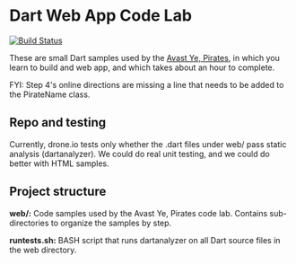 Dart Web App Code Lab
=====================

[![Build Status](https://drone.io/github.com/dart-lang/one-hour-codelab/status.png)](https://drone.io/github.com/dart-lang/one-hour-codelab/latest)

These are small Dart samples used by the [Avast Ye, Pirates][codelab], in which you learn to build and web app, and which takes about an hour to complete.

FYI: Step 4's online directions are missing a line that needs to be added to the PirateName class.

Repo and testing
----------------

Currently, drone.io tests only whether the .dart files under web/ pass static analysis (dartanalyzer). We could do real unit testing, and we could do better with HTML samples.

Project structure
-----------------

**web/:**
        Code samples used by the Avast Ye, Pirates code lab. Contains sub-directories to organize the samples by step.

**runtests.sh:**
	BASH script that runs dartanalyzer on all Dart source files in the web directory.


[codelab]: https://www.dartlang.org/codelabs/darrrt/
